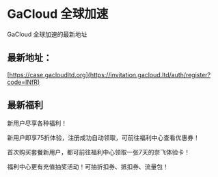 # GaCloud 全球加速

GaCloud 全球加速的最新地址

## 最新地址：

[https://case.gacloudltd.org](https://invitation.gacloud.ltd/auth/register?code=INfR)


## 最新福利

新用户尽享各种福利！

新用户即享75折体验，注册成功自动领取，可前往福利中心查看优惠券！

首次购买套餐新用户，都可前往福利中心领取一张7天的奈飞体验卡！

福利中心更有充值抽奖活动！可抽折扣券、抵扣券、流量包！
